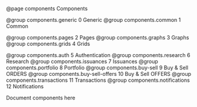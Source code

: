 @page components Components

@group components.generic 0 Generic
@group components.common 1 Common

@group components.pages 2 Pages
@group components.graphs 3 Graphs
@group components.grids 4 Grids

@group components.auth 5 Authentication
@group components.research 6 Research
@group components.issuances 7 Issuances
@group components.portfolio 8 Portfolio
@group components.buy-sell 9 Buy & Sell ORDERS
@group components.buy-sell-offers 10 Buy & Sell OFFERS
@group components.transactions 11 Transactions
@group components.notifications 12 Notifications

Document components here